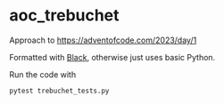 # aoc_trebuchet
Approach to https://adventofcode.com/2023/day/1

Formatted with [Black](https://black.readthedocs.io/en/stable/index.html), otherwise just uses basic Python.

Run the code with
```bash
pytest trebuchet_tests.py
```
